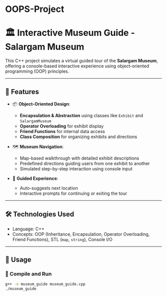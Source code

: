 # OOPS-Project

# 🏛️ Interactive Museum Guide - Salargam Museum

This C++ project simulates a virtual guided tour of the **Salargam Museum**, offering a console-based interactive experience using object-oriented programming (OOP) principles.

---

## 🚀 Features

- 📦 **Object-Oriented Design**:
  - **Encapsulation & Abstraction** using classes like `Exhibit` and `SalargamMuseum`
  - **Operator Overloading** for exhibit display
  - **Friend Functions** for internal data access
  - **Class Composition** for organizing exhibits and directions

- 🗺️ **Museum Navigation**:
  - Map-based walkthrough with detailed exhibit descriptions
  - Predefined directions guiding users from one exhibit to another
  - Simulated step-by-step interaction using console input

- 🧭 **Guided Experience**:
  - Auto-suggests next location
  - Interactive prompts for continuing or exiting the tour

---

## 🛠️ Technologies Used

- Language: C++
- Concepts: OOP (Inheritance, Encapsulation, Operator Overloading, Friend Functions), STL (`map`, `string`), Console I/O

---

## 📌 Usage

### 🧾 Compile and Run

```bash
g++ -o museum_guide museum_guide.cpp
./museum_guide
